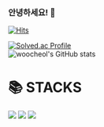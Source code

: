 ### 안녕하세요! 👋
[![Hits](https://hits.seeyoufarm.com/api/count/incr/badge.svg?url=https%3A%2F%2Fgithub.com%2Fwoocheolll&count_bg=%23FFCBC2&title_bg=%23FF9393&icon=&icon_color=%23E7E7E7&title=hits&edge_flat=false)](https://hits.seeyoufarm.com)

[![Solved.ac Profile](http://mazassumnida.wtf/api/v2/generate_badge?boj=ya2467)](https://solved.ac/ya2467/)<br>
![woocheol's GitHub stats](https://github-readme-stats.vercel.app/api?username=woocheolll&show_icons=true&theme=radical)


<h1>📚 STACKS</h1>
<div align=left>
<img src="https://img.shields.io/badge/html5-E34F26?style=for-the-badge&logo=html5&logoColor=white"> 
<img src="https://img.shields.io/badge/css-1572B6?style=for-the-badge&logo=css3&logoColor=white"> 
<img src="https://img.shields.io/badge/python-3776AB?style=for-the-badge&logo=python&logoColor=white"> 


